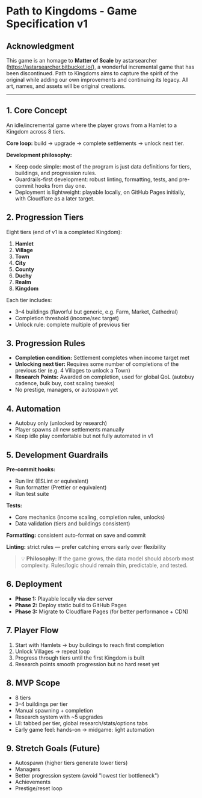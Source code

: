 # Path to Kingdoms - Game Specification v1

## Acknowledgment

This game is an homage to **Matter of Scale** by astarsearcher (https://astarsearcher.bitbucket.io/), a wonderful incremental game that has been discontinued. Path to Kingdoms aims to capture the spirit of the original while adding our own improvements and continuing its legacy. All art, names, and assets will be original creations.

---

## 1. Core Concept

An idle/incremental game where the player grows from a Hamlet to a Kingdom across 8 tiers.

**Core loop:** build → upgrade → complete settlements → unlock next tier.

**Development philosophy:**
- Keep code simple: most of the program is just data definitions for tiers, buildings, and progression rules.
- Guardrails-first development: robust linting, formatting, tests, and pre-commit hooks from day one.
- Deployment is lightweight: playable locally, on GitHub Pages initially, with Cloudflare as a later target.

## 2. Progression Tiers

Eight tiers (end of v1 is a completed Kingdom):

1. **Hamlet**
2. **Village**
3. **Town**
4. **City**
5. **County**
6. **Duchy**
7. **Realm**
8. **Kingdom**

Each tier includes:
- 3–4 buildings (flavorful but generic, e.g. Farm, Market, Cathedral)
- Completion threshold (income/sec target)
- Unlock rule: complete multiple of previous tier

## 3. Progression Rules

- **Completion condition:** Settlement completes when income target met
- **Unlocking next tier:** Requires some number of completions of the previous tier (e.g. 4 Villages to unlock a Town)
- **Research Points:** Awarded on completion, used for global QoL (autobuy cadence, bulk buy, cost scaling tweaks)
- No prestige, managers, or autospawn yet

## 4. Automation

- Autobuy only (unlocked by research)
- Player spawns all new settlements manually
- Keep idle play comfortable but not fully automated in v1

## 5. Development Guardrails

**Pre-commit hooks:**
- Run lint (ESLint or equivalent)
- Run formatter (Prettier or equivalent)
- Run test suite

**Tests:**
- Core mechanics (income scaling, completion rules, unlocks)
- Data validation (tiers and buildings consistent)

**Formatting:** consistent auto-format on save and commit

**Linting:** strict rules — prefer catching errors early over flexibility

> 💡 **Philosophy:** If the game grows, the data model should absorb most complexity. Rules/logic should remain thin, predictable, and tested.

## 6. Deployment

- **Phase 1:** Playable locally via dev server
- **Phase 2:** Deploy static build to GitHub Pages
- **Phase 3:** Migrate to Cloudflare Pages (for better performance + CDN)

## 7. Player Flow

1. Start with Hamlets → buy buildings to reach first completion
2. Unlock Villages → repeat loop
3. Progress through tiers until the first Kingdom is built
4. Research points smooth progression but no hard reset yet

## 8. MVP Scope

- 8 tiers
- 3–4 buildings per tier
- Manual spawning + completion
- Research system with ~5 upgrades
- UI: tabbed per tier, global research/stats/options tabs
- Early game feel: hands-on → midgame: light automation

## 9. Stretch Goals (Future)

- Autospawn (higher tiers generate lower tiers)
- Managers
- Better progression system (avoid "lowest tier bottleneck")
- Achievements
- Prestige/reset loop